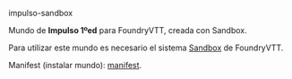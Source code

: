 impulso-sandbox

Mundo de **Impulso 1ºed** para FoundryVTT, creada con Sandbox.

Para utilizar este mundo es necesario el sistema [Sandbox](https://gitlab.com/rolnl/sandbox-system-builder/-/tree/master) de FoundryVTT.

Manifest (instalar mundo): [manifest](https://raw.githubusercontent.com/Luvero-1/impulso-sandbox/main/world.json).